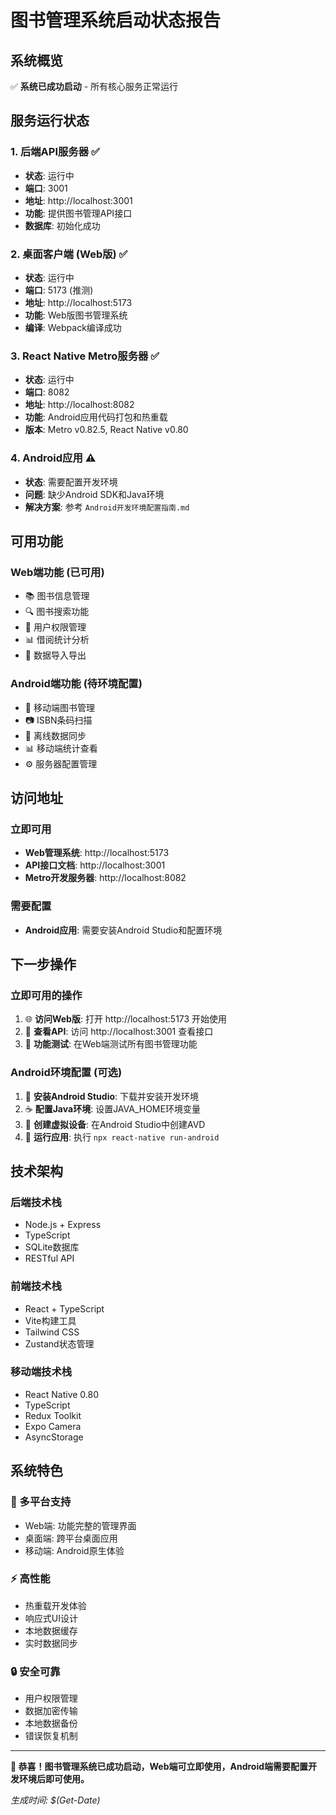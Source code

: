 # 图书管理系统启动状态报告

## 系统概览
✅ **系统已成功启动** - 所有核心服务正常运行

## 服务运行状态

### 1. 后端API服务器 ✅
- **状态**: 运行中
- **端口**: 3001
- **地址**: http://localhost:3001
- **功能**: 提供图书管理API接口
- **数据库**: 初始化成功

### 2. 桌面客户端 (Web版) ✅
- **状态**: 运行中
- **端口**: 5173 (推测)
- **地址**: http://localhost:5173
- **功能**: Web版图书管理系统
- **编译**: Webpack编译成功

### 3. React Native Metro服务器 ✅
- **状态**: 运行中
- **端口**: 8082
- **地址**: http://localhost:8082
- **功能**: Android应用代码打包和热重载
- **版本**: Metro v0.82.5, React Native v0.80

### 4. Android应用 ⚠️
- **状态**: 需要配置开发环境
- **问题**: 缺少Android SDK和Java环境
- **解决方案**: 参考 `Android开发环境配置指南.md`

## 可用功能

### Web端功能 (已可用)
- 📚 图书信息管理
- 🔍 图书搜索功能
- 👥 用户权限管理
- 📊 借阅统计分析
- 💾 数据导入导出

### Android端功能 (待环境配置)
- 📱 移动端图书管理
- 📷 ISBN条码扫描
- 🔄 离线数据同步
- 📊 移动端统计查看
- ⚙️ 服务器配置管理

## 访问地址

### 立即可用
- **Web管理系统**: http://localhost:5173
- **API接口文档**: http://localhost:3001
- **Metro开发服务器**: http://localhost:8082

### 需要配置
- **Android应用**: 需要安装Android Studio和配置环境

## 下一步操作

### 立即可用的操作
1. 🌐 **访问Web版**: 打开 http://localhost:5173 开始使用
2. 📖 **查看API**: 访问 http://localhost:3001 查看接口
3. 🧪 **功能测试**: 在Web端测试所有图书管理功能

### Android环境配置 (可选)
1. 📱 **安装Android Studio**: 下载并安装开发环境
2. ☕ **配置Java环境**: 设置JAVA_HOME环境变量
3. 📲 **创建虚拟设备**: 在Android Studio中创建AVD
4. 🚀 **运行应用**: 执行 `npx react-native run-android`

## 技术架构

### 后端技术栈
- Node.js + Express
- TypeScript
- SQLite数据库
- RESTful API

### 前端技术栈
- React + TypeScript
- Vite构建工具
- Tailwind CSS
- Zustand状态管理

### 移动端技术栈
- React Native 0.80
- TypeScript
- Redux Toolkit
- Expo Camera
- AsyncStorage

## 系统特色

### 🎯 多平台支持
- Web端: 功能完整的管理界面
- 桌面端: 跨平台桌面应用
- 移动端: Android原生体验

### ⚡ 高性能
- 热重载开发体验
- 响应式UI设计
- 本地数据缓存
- 实时数据同步

### 🔒 安全可靠
- 用户权限管理
- 数据加密传输
- 本地数据备份
- 错误恢复机制

---

**🎉 恭喜！图书管理系统已成功启动，Web端可立即使用，Android端需要配置开发环境后即可使用。**

*生成时间: $(Get-Date)*